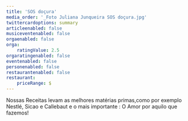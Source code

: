 ```yaml
---
title: 'SOS doçura'
media_order: '_Foto Juliana Junqueira SOS doçura.jpg'
twittercardoptions: summary
articleenabled: false
musiceventenabled: false
orgaenabled: false
orga:
    ratingValue: 2.5
orgaratingenabled: false
eventenabled: false
personenabled: false
restaurantenabled: false
restaurant:
    priceRange: $
---
```


Nossas Receitas levam as melhores matérias primas,como por exemplo Nestlé, Sicao e Callebaut e o mais importante : O Amor por aquilo que fazemos!